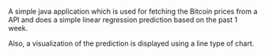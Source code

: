 A simple java application which is used for fetching 
the Bitcoin prices from a API and does a simple linear regression prediction 
based on the past 1 week.

Also, a visualization of the prediction is displayed using a line type of chart.